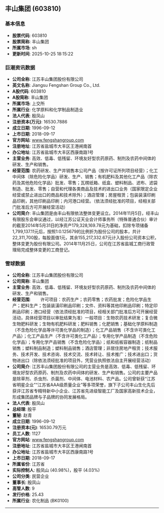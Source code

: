 ## 丰山集团 (603810)

### 基本信息

- **股票代码**: 603810
- **股票简称**: 丰山集团
- **所属市场**: sh
- **更新时间**: 2025-10-25 18:15:22

### 巨潮资讯数据

- **公司全称**: 江苏丰山集团股份有限公司
- **英文名称**: Jiangsu Fengshan Group Co., Ltd.
- **A股代码**: 603810
- **A股简称**: 丰山集团
- **所属市场**: 上交所
- **所属行业**: 化学原料和化学制品制造业
- **法人代表**: 殷凤山
- **注册资本(万元)**: 16530.7886
- **成立日期**: 1996-09-12
- **上市日期**: 2018-09-17
- **官方网站**: www.fengshangroup.com
- **注册地址**: 江苏省盐城市大丰区王港闸南首
- **办公地址**: 江苏省盐城市大丰区西康南路1号
- **主营业务**: 高效、低毒、低残留、环境友好型农药原药、制剂及农药中间体的研发、生产和销售。
- **经营范围**: 农药研发、生产并销售本公司产品（按许可证所列项目经营）；化工中间体（除危险化学品）研发、生产、销售；有机肥料及其他化工产品（除农药及其他危险化学品）批发、零售；瓦楞纸箱、纸盒、塑料制品、滤布、滤袋制造、批发、零售；自营和代理各类商品及技术的进出口业务（国家限定企业经营或禁止进出口的商品和技术除外）；酒店管理；房屋租赁；包装装潢印刷品印刷，其他印刷品印刷；内河港口经营。（依法须经批准的项目，经相关部门批准后方可开展经营活动）
- **公司简介**: 丰山集团是由丰山有限依法整体变更设立。2014年11月5日，经丰山有限股东会审议通过，以经江苏公证天业会计师事务所（特殊普通合伙）审计的截至2014年5月31日的净资产179,328,169.78元为基础，扣除专项储备1,799,137.11元后，按照1:0.125679的比例折为股份公司的股本，共计22,311,700股，每股面值1元，其余155,217,332.67元计入股份公司资本公积，整体变更为股份有限公司。2014年11月25日，公司在江苏省盐城工商行政管理局完成整体变更的工商登记。

### 雪球数据

- **公司全称**: 江苏丰山集团股份有限公司
- **公司简称**: 丰山集团
- **主营业务**: 高效、低毒、低残留、环境友好型农药原药、制剂及农药中间体的研发、生产和销售。
- **经营范围**: 　　许可项目：农药生产；农药零售；农药批发；危险化学品生产；肥料生产；包装装潢印刷品印刷；文件、资料等其他印刷品印刷；特定印刷品印刷；港口经营（依法须经批准的项目，经相关部门批准后方可开展经营活动，具体经营项目以审批结果为准）一般项目：生物农药技术研发；复合微生物肥料研发；生物有机肥料研发；肥料销售；化肥销售；基础化学原料制造（不含危险化学品等许可类化学品的制造）；化工产品销售（不含许可类化工产品）；化工产品生产（不含许可类化工产品）；专用化学产品制造（不含危险化学品）；专用化学产品销售（不含危险化学品）；纸和纸板容器制造；纸制品销售；塑料制品制造；塑料制品销售；酒店管理；非居住房地产租赁；技术服务、技术开发、技术咨询、技术交流、技术转让、技术推广；技术进出口；货物进出口（除依法须经批准的项目外，凭营业执照依法自主开展经营活动）
- **公司简介**: 江苏丰山集团股份有限公司的主营业务是高效、低毒、低残留、环境友好型农药原药、制剂及农药中间体的研发、生产和销售。公司的主要产品是除草剂、杀虫剂、杀菌剂、中间体、电池材料、农产品。公司曾斩获“江苏省明星企业”“江苏省AAA级质量企业”等多项荣誉，旗下子公司丰山生化先后获评江苏省专精特新中小企业、江苏省先进级智能工厂及国家高新技术企业，形成集团品牌与子品牌的协同发展格局。
- **法人代表**: 殷凤山
- **总经理**: 殷平
- **董秘**: 赵青
- **成立日期**: 1996-09-12
- **注册资本(元)**: 16530.79万元
- **员工人数**: 1127
- **官方网站**: www.fengshangroup.com
- **注册地址**: 江苏省盐城市大丰区王港闸南首
- **办公地址**: 江苏省盐城市大丰区西康南路1号
- **上市日期**: 2018-09-17
- **所属省份**: 江苏省
- **实际控制人**: 殷凤山 (40.98%)，殷平 (4.03%)
- **公司分类**: 民营企业
- **董事长**: 殷凤山
- **高管人数**: 9
- **发行价格**: 25.43
- **所属行业**: 农化制品 (BK0100)

---